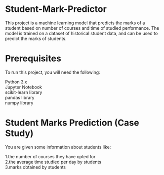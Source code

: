 # Student-Mark-Predictor
This project is a machine learning model that predicts the marks of a student based on number of courses and time of studied performance. The model is trained on a dataset of historical student data, and can be used to predict the marks of students.

# Prerequisites
To run this project, you will need the following:<br>

Python 3.x<br>
Jupyter Notebook<br>
scikit-learn library<br>
pandas library<br>
numpy library<br>

# Student Marks Prediction (Case Study)
You are given some information about students like:<br>

1.the number of courses they have opted for<br>
2.the average time studied per day by students<br>
3.marks obtained by students<br>
